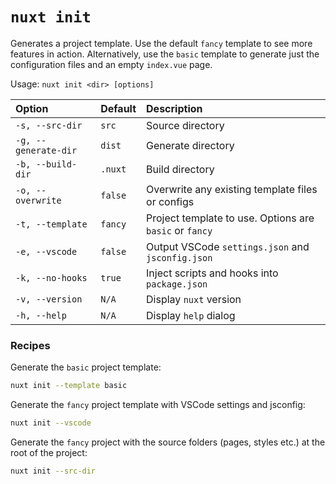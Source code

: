 # `nuxt init`

Generates a project template. Use the default `fancy` template to see more features in action. Alternatively, use the `basic` template to generate just the configuration files and an empty `index.vue` page.

Usage: `nuxt init <dir> [options]`

| Option               | Default | Description                                             |
| :------------------- | :------ | :------------------------------------------------------ |
| `-s, --src-dir`      | `src`   | Source directory                                        |
| `-g, --generate-dir` | `dist`  | Generate directory                                      |
| `-b, --build-dir`    | `.nuxt` | Build directory                                         |
| `-o, --overwrite`    | `false` | Overwrite any existing template files or configs        |
| `-t, --template`     | `fancy` | Project template to use. Options are `basic` or `fancy` |
| `-e, --vscode`       | `false` | Output VSCode `settings.json` and `jsconfig.json`       |
| `-k, --no-hooks`     | `true`  | Inject scripts and hooks into `package.json`            |
| `-v, --version`      | `N/A`   | Display `nuxt` version                                  |
| `-h, --help`         | `N/A`   | Display `help` dialog                                   |

### Recipes

Generate the `basic` project template:

```bash
nuxt init --template basic
```

Generate the `fancy` project template with VSCode settings and jsconfig:

```bash
nuxt init --vscode
```

Generate the `fancy` project with the source folders (pages, styles etc.) at the root of the project:

```bash
nuxt init --src-dir
```
